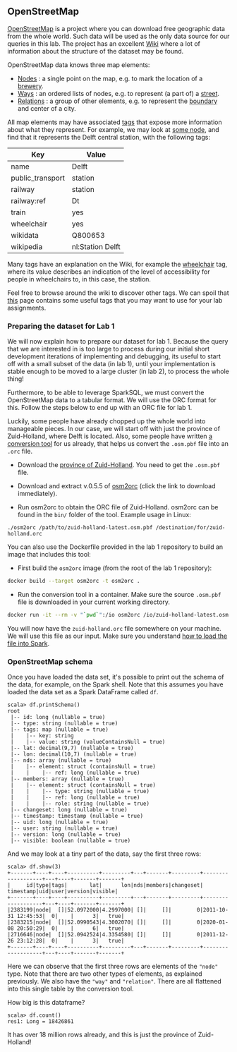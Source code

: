 ## OpenStreetMap

[OpenStreetMap] is a project where you can download free geographic data from
the whole world. Such data will be used as the only data source for our queries
in this lab. The project has an excellent [Wiki] where a lot of information
about the structure of the dataset may be found.

OpenStreetMap data knows three map elements:

- [Nodes] : a single point on the map, e.g. to mark the location of a [brewery].
- [Ways] : an ordered lists of nodes, e.g. to represent (a part of) a [street].
- [Relations] : a group of other elements, e.g. to represent the [boundary] and
  center of a city.

All map elements may have associated [tags] that expose more information about
what they represent. For example, we may look at [some node], and find that it
represents the Delft central station, with the following tags:

| Key              | Value            |
| ---------------- | ---------------- |
| name             | Delft            |
| public_transport | station          |
| railway          | station          |
| railway:ref      | Dt               |
| train            | yes              |
| wheelchair       | yes              |
| wikidata         | Q800653          |
| wikipedia        | nl:Station Delft |

Many tags have an explanation on the Wiki, for example the [wheelchair] tag,
where its value describes an indication of the level of accessibility for people
in wheelchairs to, in this case, the station.

Feel free to browse around the wiki to discover other tags. We can spoil that
[this] page contains some useful tags that you may want to use for your lab
assignments.

### Preparing the dataset for Lab 1

We will now explain how to prepare our dataset for lab 1. Because the query that
we are interested in is too large to process during our initial short
development iterations of implementing and debugging, its useful to start off
with a small subset of the data (in lab 1), until your implementation is stable
enough to be moved to a large cluster (in lab 2), to process the whole thing!

Furthermore, to be able to leverage SparkSQL, we must convert the OpenStreetMap
data to a tabular format. We will use the ORC format for this. Follow the steps
below to end up with an ORC file for lab 1.

Luckily, some people have already chopped up the whole world into manageable
pieces. In our case, we will start off with just the province of Zuid-Holland,
where Delft is located. Also, some people have written [a conversion tool] for
us already, that helps us convert the `.osm.pbf` file into an `.orc` file.

- Download the [province of Zuid-Holland]. You need to get the `.osm.pbf` file.

- Download and extract v.0.5.5 of [osm2orc] (click the link to download
  immediately).

- Run osm2orc to obtain the ORC file of Zuid-Holland. osm2orc can be found in
  the `bin/` folder of the tool. Example usage in Linux:

```console
./osm2orc /path/to/zuid-holland-latest.osm.pbf /destination/for/zuid-holland.orc
```

You can also use the Dockerfile provided in the lab 1 repository to build an image
that includes this tool:

- First build the `osm2orc` image (from the root of the lab 1 repository):

```bash
docker build --target osm2orc -t osm2orc .
```

- Run the conversion tool in a container. Make sure the source `.osm.pbf` file is
  downloaded in your current working directory.

```bash
docker run -it --rm -v "`pwd`":/io osm2orc /io/zuid-holland-latest.osm.pbf /io/zuid-holland.orc
```

You will now have the `zuid-holland.orc` file somewhere on your machine. We will
use this file as our input. Make sure you understand [how to load the file into
Spark].

### OpenStreetMap schema

Once you have loaded the data set, it's possible to print out the schema of the
data, for example, on the Spark shell. Note that this assumes you have loaded
the data set as a Spark DataFrame called `df`.

```
scala> df.printSchema()
root
 |-- id: long (nullable = true)
 |-- type: string (nullable = true)
 |-- tags: map (nullable = true)
 |    |-- key: string
 |    |-- value: string (valueContainsNull = true)
 |-- lat: decimal(9,7) (nullable = true)
 |-- lon: decimal(10,7) (nullable = true)
 |-- nds: array (nullable = true)
 |    |-- element: struct (containsNull = true)
 |    |    |-- ref: long (nullable = true)
 |-- members: array (nullable = true)
 |    |-- element: struct (containsNull = true)
 |    |    |-- type: string (nullable = true)
 |    |    |-- ref: long (nullable = true)
 |    |    |-- role: string (nullable = true)
 |-- changeset: long (nullable = true)
 |-- timestamp: timestamp (nullable = true)
 |-- uid: long (nullable = true)
 |-- user: string (nullable = true)
 |-- version: long (nullable = true)
 |-- visible: boolean (nullable = true)
```

And we may look at a tiny part of the data, say the first three rows:

```
scala> df.show(3)
+-------+----+----+----------+---------+---+-------+---------+-------------------+---+----+-------+-------+
|     id|type|tags|       lat|      lon|nds|members|changeset|          timestamp|uid|user|version|visible|
+-------+----+----+----------+---------+---+-------+---------+-------------------+---+----+-------+-------+
|2383199|node|  []|52.0972000|4.2997000| []|     []|        0|2011-10-31 12:45:53|  0|    |      3|   true|
|2383215|node|  []|52.0990543|4.3002070| []|     []|        0|2020-01-08 20:50:29|  0|    |      6|   true|
|2716646|node|  []|52.0942524|4.3354580| []|     []|        0|2011-12-26 23:12:28|  0|    |      3|   true|
+-------+----+----+----------+---------+---+-------+---------+-------------------+---+----+-------+-------+
```

Here we can observe that the first three rows are elements of the `"node"` type.
Note that there are two other types of elements, as explained previously. We
also have the `"way"` and `"relation"`. There are all flattened into this single
table by the conversion tool.

How big is this dataframe?

```
scala> df.count()
res1: Long = 18426861
```

It has over 18 million rows already, and this is just the province of
Zuid-Holland!

[openstreetmap]: (https://www.openstreetmap.org)
[wiki]: https://wiki.openstreetmap.org/wiki/Main_Page
[ways]: https://wiki.openstreetmap.org/wiki/Way
[nodes]: https://wiki.openstreetmap.org/wiki/Node
[relations]: https://wiki.openstreetmap.org/wiki/Relation
[tags]: https://wiki.openstreetmap.org/wiki/Tags
[boundary]: https://www.openstreetmap.org/relation/47798
[some node]: https://www.openstreetmap.org/node/3376839743
[wheelchair]: https://wiki.openstreetmap.org/wiki/Key:wheelchair
[this]: https://wiki.openstreetmap.org/wiki/Brewery
[street]: https://www.openstreetmap.org/way/7624546
[brewery]: https://www.openstreetmap.org/node/4829046021
[province of zuid-holland]: https://download.geofabrik.de/europe/netherlands.html
[a conversion tool]: https://github.com/mojodna/osm2orc
[osm2orc]: https://github.com/mojodna/osm2orc/releases/download/v0.5.5/osm2orc-0.5.5.tar.gz
[how to load the file into spark]: http://spark.apache.org/docs/2.4.6/sql-data-sources-load-save-functions.html
